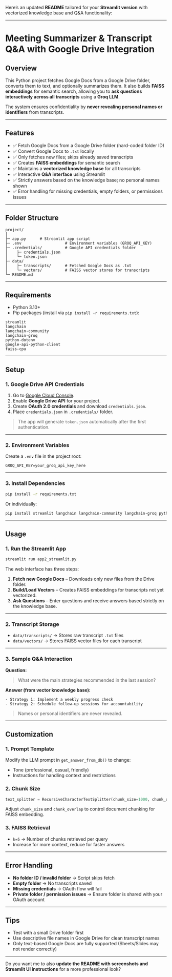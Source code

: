 Here’s an updated **README** tailored for your **Streamlit version** with vectorized knowledge base and Q&A functionality:

---

# Meeting Summarizer & Transcript Q&A with Google Drive Integration

## Overview

This Python project fetches Google Docs from a Google Drive folder, converts them to text, and optionally summarizes them. It also builds **FAISS embeddings** for semantic search, allowing you to **ask questions interactively across all transcripts** using a **Groq LLM**.

The system ensures confidentiality by **never revealing personal names or identifiers** from transcripts.

---

## Features

* ✅ Fetch Google Docs from a Google Drive folder (hard-coded folder ID)
* ✅ Convert Google Docs to `.txt` locally
* ✅ Only fetches new files; skips already saved transcripts
* ✅ Creates **FAISS embeddings** for semantic search
* ✅ Maintains a **vectorized knowledge base** for all transcripts
* ✅ Interactive **Q&A interface** using Streamlit
* ✅ Strictly answers based on the knowledge base; no personal names shown
* ✅ Error handling for missing credentials, empty folders, or permissions issues

---

## Folder Structure

```
project/
│
├─ app.py      # Streamlit app script
├─ .env                   # Environment variables (GROQ_API_KEY)
├─ .credentials/          # Google API credentials folder
│    ├─ credentials.json
│    └─ token.json
├─ data/
│    ├─ transcripts/      # Fetched Google Docs as .txt
│    └─ vectors/          # FAISS vector stores for transcripts
└─ README.md
```

---

## Requirements

* Python 3.10+
* Pip packages (install via `pip install -r requirements.txt`):

```
streamlit
langchain
langchain-community
langchain-groq
python-dotenv
google-api-python-client
faiss-cpu
```

---

## Setup

### 1. Google Drive API Credentials

1. Go to [Google Cloud Console](https://console.cloud.google.com/).
2. Enable **Google Drive API** for your project.
3. Create **OAuth 2.0 credentials** and download `credentials.json`.
4. Place `credentials.json` in `.credentials/` folder.

> The app will generate `token.json` automatically after the first authentication.

---

### 2. Environment Variables

Create a `.env` file in the project root:

```
GROQ_API_KEY=your_groq_api_key_here
```

---

### 3. Install Dependencies

```bash
pip install -r requirements.txt
```

Or individually:

```bash
pip install streamlit langchain langchain-community langchain-groq python-dotenv google-api-python-client faiss-cpu
```

---

## Usage

### 1. Run the Streamlit App

```bash
streamlit run app2_streamlit.py
```

The web interface has three steps:

1. **Fetch new Google Docs** – Downloads only new files from the Drive folder.
2. **Build/Load Vectors** – Creates FAISS embeddings for transcripts not yet vectorized.
3. **Ask Questions** – Enter questions and receive answers based strictly on the knowledge base.

---

### 2. Transcript Storage

* `data/transcripts/` → Stores raw transcript `.txt` files
* `data/vectors/` → Stores FAISS vector files for each transcript

---

### 3. Sample Q&A Interaction

**Question:**

> What were the main strategies recommended in the last session?

**Answer (from vector knowledge base):**

```
- Strategy 1: Implement a weekly progress check
- Strategy 2: Schedule follow-up sessions for accountability
```

> Names or personal identifiers are never revealed.

---

## Customization

### 1. Prompt Template

Modify the LLM prompt in `get_answer_from_db()` to change:

* Tone (professional, casual, friendly)
* Instructions for handling context and restrictions

### 2. Chunk Size

```python
text_splitter = RecursiveCharacterTextSplitter(chunk_size=1000, chunk_overlap=100)
```

Adjust `chunk_size` and `chunk_overlap` to control document chunking for FAISS embedding.

### 3. FAISS Retrieval

* `k=5` → Number of chunks retrieved per query
* Increase for more context, reduce for faster answers

---

## Error Handling

* **No folder ID / invalid folder** → Script skips fetch
* **Empty folder** → No transcripts saved
* **Missing credentials** → OAuth flow will fail
* **Private folder / permission issues** → Ensure folder is shared with your OAuth account

---

## Tips

* Test with a small Drive folder first
* Use descriptive file names in Google Drive for clean transcript names
* Only text-based Google Docs are fully supported (Sheets/Slides may not render correctly)

---

Do you want me to also **update the README with screenshots and Streamlit UI instructions** for a more professional look?
